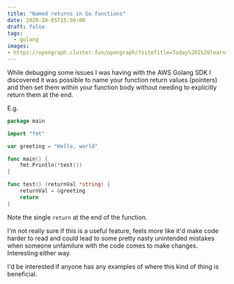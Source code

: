 ```yaml
---
title: "Named returns in Go functions"
date: 2020-10-05T15:50:00
draft: false
tags:
  - golang
images:
- https://opengraph.cluster.fun/opengraph/?siteTitle=Today%20I%20learnt...&title=Named%20returns%20in%20Go%20functions&tags=golang%2Cprogramming&image=https%3A%2F%2Fmarcusnoble.co.uk%2Fimages%2Fmarcus.jpg&twitter=Marcus_Noble_&github=AverageMarcus&website=www.MarcusNoble.co.uk
---
```


While debugging some issues I was having with the AWS Golang SDK I discovered it was possible to name your function return values (pointers) and then set them within your function body without needing to explicitly return them at the end.

E.g.

```go
package main

import "fmt"

var greeting = "Hello, world"

func main() {
	fmt.Println(*test())
}

func test() (returnVal *string) {
	returnVal = &greeting
	return
}
```

Note the single `return` at the end of the function.

I'm not really sure if this is a useful feature, feels more like it'd make code harder to read and could lead to some pretty nasty unintended mistakes when someone unfamilure with the code comes to make changes. Interesting either way.

I'd be interested if anyone has any examples of where this kind of thing is beneficial.
